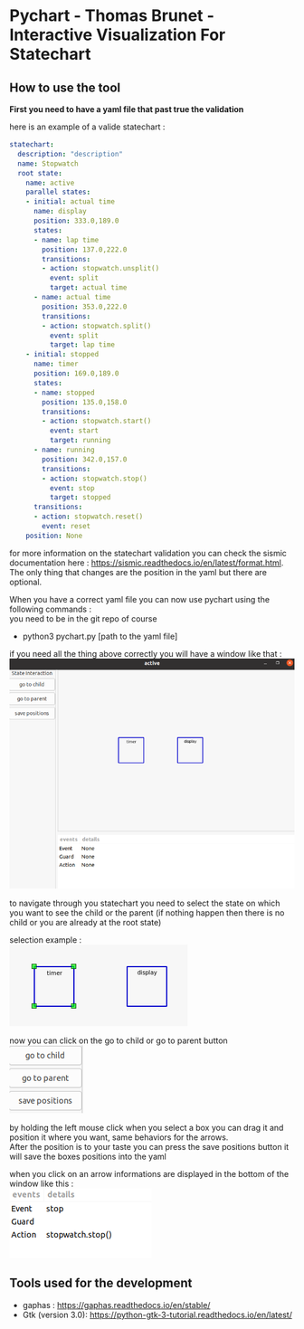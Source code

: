 # Pychart - Thomas Brunet - Interactive Visualization For Statechart

## How to use the tool

**First you need to have a yaml file that past true the validation**

here is an example of a valide statechart : 
```yaml
statechart:
  description: "description"
  name: Stopwatch
  root state:
    name: active
    parallel states:
    - initial: actual time
      name: display
      position: 333.0,189.0
      states:
      - name: lap time
        position: 137.0,222.0
        transitions:
        - action: stopwatch.unsplit()
          event: split
          target: actual time
      - name: actual time
        position: 353.0,222.0
        transitions:
        - action: stopwatch.split()
          event: split
          target: lap time
    - initial: stopped
      name: timer
      position: 169.0,189.0
      states:
      - name: stopped
        position: 135.0,158.0
        transitions:
        - action: stopwatch.start()
          event: start
          target: running
      - name: running
        position: 342.0,157.0
        transitions:
        - action: stopwatch.stop()
          event: stop
          target: stopped
      transitions:
      - action: stopwatch.reset()
        event: reset
    position: None
```
for more information on the statechart validation you can check the sismic documentation here : https://sismic.readthedocs.io/en/latest/format.html.  
The only thing that changes are the position in the yaml but there are optional.

When you have a correct yaml file you can now use pychart using the following commands :  
you need to be in the git repo of course  
* python3 pychart.py [path to the yaml file]

if you need all the thing above correctly you will have a window like that : 
![example img](doc/img/exampleREADME.png)

to navigate through you statechart you need to select the state on which you want to see the child or the parent (if nothing happen then there is no child or you are already at the root state)

selection example :   
![example selection](doc/img/selectionexample.png)

now you can click on the go to child or go to parent button  
![example button](doc/img/examplebutton.png)

by holding the left mouse click when you select a box you can drag it and position it where you want, same behaviors for the arrows.  
After the position is to your taste you can press the save positions button it will save the boxes positions into the yaml

when you click on an arrow informations are displayed in the bottom of the window like this :  
![arrow informations example](doc/img/arrowinfo.png)

## Tools used for the development
* gaphas : https://gaphas.readthedocs.io/en/stable/
* Gtk (version 3.0): https://python-gtk-3-tutorial.readthedocs.io/en/latest/
